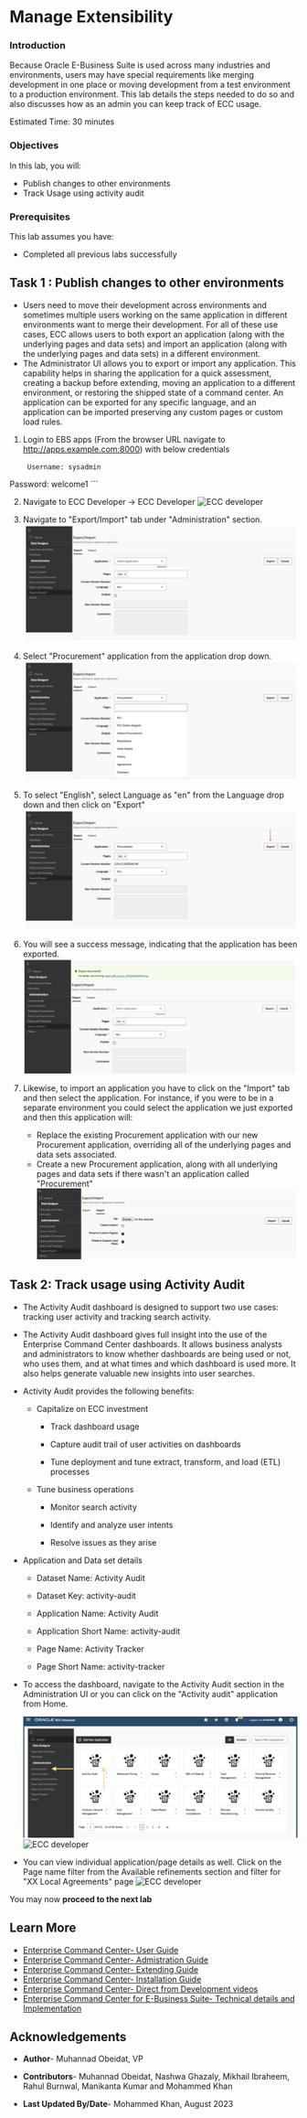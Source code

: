 # Manage Extensibility

### Introduction

Because Oracle E-Business Suite is used across many industries and environments, users may have special requirements like merging development in one place or moving development from a test environment to a production environment. This lab details the steps needed to do so and also discusses how as an admin you can keep track of ECC usage.

Estimated Time: 30 minutes


### Objectives

In this lab, you will:

* Publish changes to other environments
* Track Usage using activity audit


### Prerequisites

This lab assumes you have:
* Completed all previous labs successfully 


##  

## Task 1 : Publish changes to other environments

* Users need to move their development across environments and sometimes multiple users working on the same application in different environments want to merge their development. For all of these use cases, ECC allows users to both export an application (along with the underlying pages and data sets) and import an application (along with the underlying pages and data sets) in a different environment. 
* The Administrator UI allows you to export or import any application. This capability helps in sharing the application for a quick assessment, creating a backup before extending, moving an application to a different environment, or restoring the shipped state of a command center. An application can be exported for any specific language, and an application can be imported preserving any custom pages or custom load rules.

1. Login to EBS apps (From the browser URL navigate to http://apps.example.com:8000) with below credentials

    ```
  	 Username: sysadmin
Password: welcome1
    ```

2. Navigate to ECC Developer -> ECC Developer
    ![ECC developer](../images/ext1.png "ECC developer")

3. Navigate to "Export/Import" tab under "Administration" section.
    ![ECC developer](../images/image1.png "ECC developer")
4. Select "Procurement" application from the application drop down.
    ![ECC developer](../images/admin400.png "ECC developer")
5. To select "English", select Language as "en" from the Language drop down and then click on "Export"
     ![ECC developer](../images/ext100.png "ECC developer")

6. You will see a success message, indicating that the application has been exported.
     ![ECC developer](../images/admin4.png "ECC developer")
7. Likewise, to import an application you have to click on the "Import" tab and then select the application. For instance, if you were to be in a separate environment you could select the application we just exported and then this application will:
    * Replace the existing Procurement application with our new Procurement application, overriding all of the underlying pages and data sets associated.
    * Create a new Procurement application, along with all underlying pages and data sets if there wasn't an application called "Procurement" 
     ![ECC developer](../images/admin5.png "ECC developer")



## Task 2: Track usage using Activity Audit
* The Activity Audit dashboard is designed to support two use cases: tracking user activity and tracking search activity.


* The Activity Audit dashboard gives full insight into the use of the Enterprise Command Center dashboards. It allows business analysts and administrators to know whether dashboards are being used or not, who uses them, and at what times and which dashboard is used more. It also helps generate valuable new insights into user searches.

* Activity Audit provides the following benefits:

    * Capitalize on ECC investment

        * Track dashboard usage

        * Capture audit trail of user activities on dashboards

        * Tune deployment and tune extract, transform, and load (ETL) processes

    * Tune business operations

        * Monitor search activity

        * Identify and analyze user intents

        * Resolve issues as they arise
* Application and Data set details

    * Dataset Name: Activity Audit

    * Dataset Key: activity-audit

    * Application Name: Activity Audit

    * Application Short Name: activity-audit

    * Page Name: Activity Tracker

    * Page Short Name: activity-tracker
* To access the dashboard, navigate to the Activity Audit section in the Administration UI or you can click on the "Activity audit" application from Home.

     ![ECC developer](../images/admin6.png "ECC developer")
     ![ECC developer](../images/admin7.png "ECC developer")

* You can view individual application/page details as well. Click on the Page name filter from the Available refinements section and filter for "XX Local Agreements" page
     ![ECC developer](../images/admin8.png "ECC developer")


You may now **proceed to the next lab**


## Learn More
* [Enterprise Command Center- User Guide](https://docs.oracle.com/cd/E26401_01/doc.122/e22956/T27641T671922.htm)
* [Enterprise Command Center- Admistration Guide](https://docs.oracle.com/cd/E26401_01/doc.122/f34732/toc.htm)
* [Enterprise Command Center- Extending Guide](https://docs.oracle.com/cd/E26401_01/doc.122/f21671/T673609T673618.htm)
* [Enterprise Command Center- Installation Guide](https://support.oracle.com/epmos/faces/DocumentDisplay?_afrLoop=264801675930013&id=2495053.1&_afrWindowMode=0&_adf.ctrl-state=1c6rxqpyoj_102)
* [Enterprise Command Center- Direct from Development videos](https://learn.oracle.com/ols/course/ebs-enterprise-command-centers-direct-from-development/50662/60350)
* [Enterprise Command Center for E-Business Suite- Technical details and Implementation](https://mylearn.oracle.com/ou/component/-/117416)

## Acknowledgements

* **Author**- Muhannad Obeidat, VP

* **Contributors**-  Muhannad Obeidat, Nashwa Ghazaly, Mikhail Ibraheem, Rahul Burnwal, Manikanta Kumar and Mohammed Khan

* **Last Updated By/Date**- Mohammed Khan, August 2023

